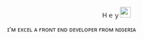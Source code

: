 <p align="center">Ｈｅｙ<img src="https://media.giphy.com/media/hvRJCLFzcasrR4ia7z/giphy.gif" width="25px"
height="１5px"</p>

ɪ'ᴍ ᴇxᴄᴇʟ ᴀ ғʀᴏɴᴛ ᴇɴᴅ ᴅᴇᴠᴇʟᴏᴘᴇʀ ғʀᴏᴍ ɴɪɢᴇʀɪᴀ

